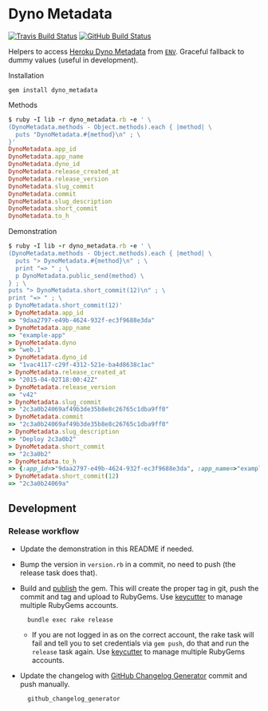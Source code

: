 # Dyno Metadata

[![Travis Build Status](https://travis-ci.org/dentarg/dyno_metadata.svg?branch=master)](https://travis-ci.org/dentarg/dyno_metadata)
[![GitHub Build Status](https://github.com/dentarg/dyno_metadata/workflows/Ruby/badge.svg)](https://github.com/dentarg/dyno_metadata/actions)

Helpers to access [Heroku Dyno Metadata](https://devcenter.heroku.com/articles/dyno-metadata) from [`ENV`](https://ruby-doc.org/core-2.2.0/ENV.html). Graceful fallback to dummy values (useful in development).

Installation

    gem install dyno_metadata

Methods

```ruby
$ ruby -I lib -r dyno_metadata.rb -e ' \
(DynoMetadata.methods - Object.methods).each { |method| \
  puts "DynoMetadata.#{method}\n" ; \
}'
DynoMetadata.app_id
DynoMetadata.app_name
DynoMetadata.dyno_id
DynoMetadata.release_created_at
DynoMetadata.release_version
DynoMetadata.slug_commit
DynoMetadata.commit
DynoMetadata.slug_description
DynoMetadata.short_commit
DynoMetadata.to_h
```

Demonstration

```ruby
$ ruby -I lib -r dyno_metadata.rb -e ' \
(DynoMetadata.methods - Object.methods).each { |method| \
  puts "> DynoMetadata.#{method}\n" ; \
  print "=> " ; \
  p DynoMetadata.public_send(method) \
} ; \
puts "> DynoMetadata.short_commit(12)\n" ; \
print "=> " ; \
p DynoMetadata.short_commit(12)'
> DynoMetadata.app_id
=> "9daa2797-e49b-4624-932f-ec3f9688e3da"
> DynoMetadata.app_name
=> "example-app"
> DynoMetadata.dyno
=> "web.1"
> DynoMetadata.dyno_id
=> "1vac4117-c29f-4312-521e-ba4d8638c1ac"
> DynoMetadata.release_created_at
=> "2015-04-02T18:00:42Z"
> DynoMetadata.release_version
=> "v42"
> DynoMetadata.slug_commit
=> "2c3a0b24069af49b3de35b8e8c26765c1dba9ff0"
> DynoMetadata.commit
=> "2c3a0b24069af49b3de35b8e8c26765c1dba9ff0"
> DynoMetadata.slug_description
=> "Deploy 2c3a0b2"
> DynoMetadata.short_commit
=> "2c3a0b2"
> DynoMetadata.to_h
=> {:app_id=>"9daa2797-e49b-4624-932f-ec3f9688e3da", :app_name=>"example-app", :dyno=>"web.1", :dyno_id=>"1vac4117-c29f-4312-521e-ba4d8638c1ac", :release_created_at=>"2015-04-02T18:00:42Z", :release_version=>"v42", :slug_commit=>"2c3a0b24069af49b3de35b8e8c26765c1dba9ff0", :slug_description=>"Deploy 2c3a0b2", :short_commit=>"2c3a0b2"}
> DynoMetadata.short_commit(12)
=> "2c3a0b24069a"
```

## Development

### Release workflow

* Update the demonstration in this README if needed.

* Bump the version in `version.rb` in a commit, no need to push (the release task does that).

* Build and [publish](http://guides.rubygems.org/publishing/) the gem. This will create the proper tag in git, push the commit and tag and upload to RubyGems. Use [keycutter](https://github.com/joshfrench/keycutter) to manage multiple RubyGems accounts.

        bundle exec rake release

    * If you are not logged in as on the correct account, the rake task will fail and tell you to set credentials via `gem push`, do that and run the `release` task again. Use [keycutter](https://github.com/joshfrench/keycutter) to manage multiple RubyGems accounts.

* Update the changelog with [GitHub Changelog Generator](https://github.com/skywinder/github-changelog-generator/) commit and push manually.

        github_changelog_generator
